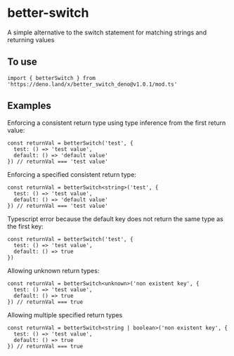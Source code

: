 # better-switch

A simple alternative to the switch statement for matching strings and returning
values

## To use

    import { betterSwitch } from 'https://deno.land/x/better_switch_deno@v1.0.1/mod.ts'

## Examples

Enforcing a consistent return type using type inference from the first return
value:

    const returnVal = betterSwitch('test', { 
      test: () => 'test value', 
      default: () => 'default value' 
    }) // returnVal === 'test value'

Enforcing a specified consistent return type:

    const returnVal = betterSwitch<string>('test', { 
      test: () => 'test value', 
      default: () => 'default value' 
    }) // returnVal === 'test value'

Typescript error because the default key does not return the same type as the
first key:

    const returnVal = betterSwitch('test', { 
      test: () => 'test value', 
      default: () => true 
    })

Allowing unknown return types:

    const returnVal = betterSwitch<unknown>('non existent key', {
      test: () => 'test value', 
      default: () => true 
    }) // returnVal === true

Allowing multiple specified return types

    const returnVal = betterSwitch<string | boolean>('non existent key', { 
      test: () => 'test value', 
      default: () => true 
    }) // returnVal === true
